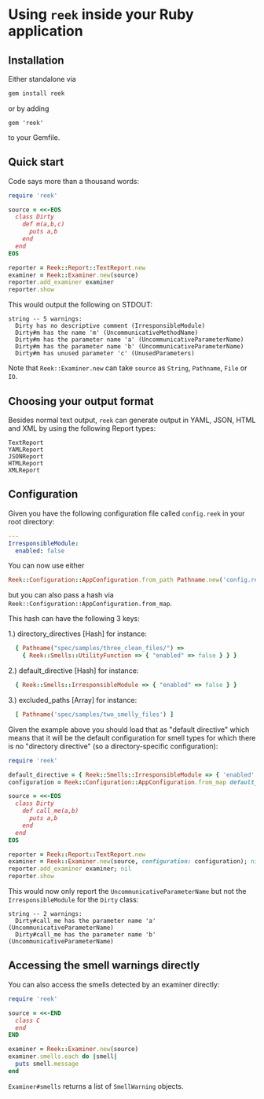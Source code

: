 # Using `reek` inside your Ruby application

## Installation

Either standalone via

```bash
gem install reek
```

or by adding

```
gem 'reek'
```

to your Gemfile.

## Quick start

Code says more than a thousand words:

```ruby
require 'reek'

source = <<-EOS
  class Dirty
    def m(a,b,c)
      puts a,b
    end
  end
EOS

reporter = Reek::Report::TextReport.new
examiner = Reek::Examiner.new(source)
reporter.add_examiner examiner
reporter.show
```

This would output the following on STDOUT:

```
string -- 5 warnings:
  Dirty has no descriptive comment (IrresponsibleModule)
  Dirty#m has the name 'm' (UncommunicativeMethodName)
  Dirty#m has the parameter name 'a' (UncommunicativeParameterName)
  Dirty#m has the parameter name 'b' (UncommunicativeParameterName)
  Dirty#m has unused parameter 'c' (UnusedParameters)
```

Note that `Reek::Examiner.new` can take `source` as `String`, `Pathname`, `File` or `IO`.

## Choosing your output format

Besides normal text output, `reek` can generate output in YAML,
JSON, HTML and XML by using the following Report types:

```
TextReport
YAMLReport
JSONReport
HTMLReport
XMLReport
```

## Configuration

Given you have the following configuration file called `config.reek` in your root directory:

```Yaml
---
IrresponsibleModule:
  enabled: false
```

You can now use either

```Ruby
Reek::Configuration::AppConfiguration.from_path Pathname.new('config.reek')
```

but you can also pass a hash via `Reek::Configuration::AppConfiguration.from_map`.

This hash can have the following 3 keys:

1.) directory_directives [Hash] for instance:

```Ruby
  { Pathname("spec/samples/three_clean_files/") =>
    { Reek::Smells::UtilityFunction => { "enabled" => false } } }
```

2.) default_directive [Hash] for instance:

```Ruby
  { Reek::Smells::IrresponsibleModule => { "enabled" => false } }
```

3.) excluded_paths [Array] for instance:

```Ruby
  [ Pathname('spec/samples/two_smelly_files') ]
```

Given the example above you should load that as "default directive" which means that it will
be the default configuration for smell types for which there is
no "directory directive" (so a directory-specific configuration):

```Ruby
require 'reek'

default_directive = { Reek::Smells::IrresponsibleModule => { 'enabled' => false } }
configuration = Reek::Configuration::AppConfiguration.from_map default_directive: default_directive

source = <<-EOS
  class Dirty
    def call_me(a,b)
      puts a,b
    end
  end
EOS

reporter = Reek::Report::TextReport.new
examiner = Reek::Examiner.new(source, configuration: configuration); nil
reporter.add_examiner examiner; nil
reporter.show
```

This would now only report the `UncommunicativeParameterName` but not the `IrresponsibleModule`
for the `Dirty` class:

```
string -- 2 warnings:
  Dirty#call_me has the parameter name 'a' (UncommunicativeParameterName)
  Dirty#call_me has the parameter name 'b' (UncommunicativeParameterName)
```

## Accessing the smell warnings directly

You can also access the smells detected by an examiner directly:

```ruby
require 'reek'

source = <<-END
  class C
  end
END

examiner = Reek::Examiner.new(source)
examiner.smells.each do |smell|
  puts smell.message
end
```

`Examiner#smells` returns a list of `SmellWarning` objects.
